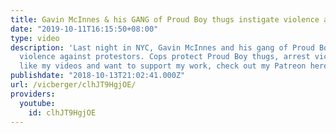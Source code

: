 ```yaml
---
title: Gavin McInnes & his GANG of Proud Boy thugs instigate violence against protestors
date: "2019-10-11T16:15:50+08:00"
type: video
description: 'Last night in NYC, Gavin McInnes and his gang of Proud Boy thugs instigated
  violence against protestors. Cops protect Proud Boy thugs, arrest victims. If you
  like my videos and want to support my work, check out my Patreon here: https://www.patreon.com/vicberger'
publishdate: "2018-10-13T21:02:41.000Z"
url: /vicberger/clhJT9HgjOE/
providers:
  youtube:
    id: clhJT9HgjOE
---
```

